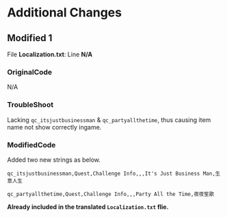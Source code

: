 # Additional Changes
## Modified 1
File **Localization.txt**:
Line **N/A**

### OriginalCode
N/A
### TroubleShoot
Lacking `qc_itsjustbusinessman` & `qc_partyallthetime`, thus causing item name not show correctly ingame.
### ModifiedCode
Added two new strings as below.

`qc_itsjustbusinessman,Quest,Challenge Info,,,It's Just Business Man,生意人生`

`qc_partyallthetime,Quest,Challenge Info,,,Party All the Time,夜夜笙歌`

**Already included in the translated `Localization.txt` flie.**
